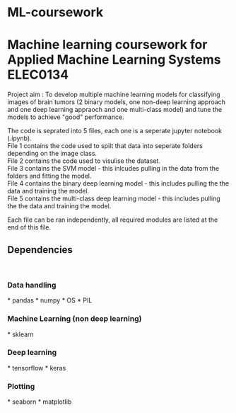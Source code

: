 # ML-coursework
<h1>Machine learning coursework for Applied Machine Learning Systems ELEC0134</h1>

Project aim : To develop multiple machine learning models for classifying images of brain tumors (2 binary models, one non-deep learning approach and one deep learning appraoch and one multi-class model) and tune the models to achieve "good" performance. 

The code is seprated into 5 files, each one is a seperate jupyter notebook (.ipynb). <br />
File 1 contains the code used to spilt that data into seperate folders depending on the image class.<br />
File 2 contains the code used to visulise the dataset.<br />
File 3 contains the SVM model - this inlcudes pulling in the data from the folders and fitting the model.<br />
File 4 contains the binary deep learning model - this includes pulling the the data and training the model.<br />
File 5 contains the multi-class deep learning model - this includes pulling the the data and training the model.<br />

Each file can be ran independently, all required modules are listed at the end of this file.  


<h2>Dependencies</h2> 
<br>
<h3>Data handling</h3>
* pandas
* numpy
* OS
* PIL
<br>
<h3>Machine Learning (non deep learning)</h3>
* sklearn
<br>
<h3>Deep learning</h3>
* tensorflow
* keras
<br>
<h3>Plotting</h3>
* seaborn
* matplotlib

